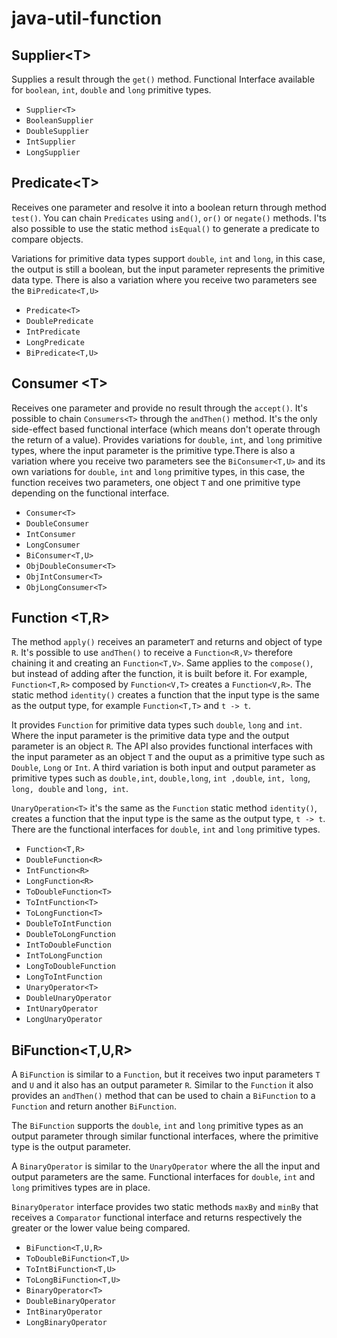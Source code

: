 # java-util-function


## Supplier\<T>
Supplies a result through the `get()` method. Functional Interface available for `boolean`, `int`, `double` and `long` primitive types.

* `Supplier<T>`
* `BooleanSupplier`
* `DoubleSupplier`
* `IntSupplier`
* `LongSupplier`

## Predicate\<T>
Receives one parameter and resolve it into a boolean return through method `test()`. You can chain `Predicates` using `and()`, `or()` or `negate()` methods. I'ts also possible to use the static method `isEqual()` to generate a predicate to compare objects. 

Variations for primitive data types support `double`, `int` and `long`, in this case, the output is still a boolean, but the input parameter represents the primitive data type. There is also a variation where you receive two parameters see the `BiPredicate<T,U>`

* `Predicate<T>`
* `DoublePredicate`
* `IntPredicate`
* `LongPredicate`
* `BiPredicate<T,U>`

## Consumer \<T>
Receives one parameter and provide no result through the `accept()`. It's possible to chain `Consumers<T>` through the `andThen()` method. It's the only side-effect based functional interface (which means don't operate through the return of a value). Provides variations for `double`, `int`, and `long` primitive types, where the input parameter is the primitive type.There is also a variation where you receive two parameters see the `BiConsumer<T,U>` and its own variations for `double`, `int` and `long` primitive types, in this case, the function receives two parameters, one object `T` and one primitive type depending on the functional interface.

* `Consumer<T>`
* `DoubleConsumer`
* `IntConsumer`
* `LongConsumer`
* `BiConsumer<T,U>`
* `ObjDoubleConsumer<T>`
* `ObjIntConsumer<T>`
* `ObjLongConsumer<T>`

## Function \<T,R>
The method `apply()` receives an parameter`T` and returns and object of type `R`. It's possible to use `andThen()` to receive a `Function<R,V>` therefore chaining it and creating an `Function<T,V>`. Same applies to the `compose()`, but instead of adding after the function, it is built before it. For example, `Function<T,R>` composed by `Function<V,T>` creates a `Function<V,R>`. The static method `identity()` creates a function that the input type is the same as the output type, for example `Function<T,T>` and `t -> t`.

It provides `Function` for primitive data types such `double`, `long` and `int`. Where the input parameter is the primitive data type and the output parameter is an object `R`. The API also provides functional interfaces with the input parameter as an object `T` and the ouput as a primitive type such as `Double`, `Long` or `Int`. A third variation is both input and output parameter as primitive types such as `double,int`, `double,long`, `int ,double`, `int, long`, `long, double` and `long, int`.  

`UnaryOperation<T>` it's the same as the `Function` static method `identity()`, creates a function that the input type is the same as the output type, `t -> t`. There are the functional interfaces for `double`, `int` and `long` primitive types.

* `Function<T,R>`
* `DoubleFunction<R>`
* `IntFunction<R>`
* `LongFunction<R>`
* `ToDoubleFunction<T>`
* `ToIntFunction<T>`
* `ToLongFunction<T>`
* `DoubleToIntFunction`
* `DoubleToLongFunction`
* `IntToDoubleFunction`
* `IntToLongFunction`
* `LongToDoubleFunction`
* `LongToIntFunction`
* `UnaryOperator<T>`
* `DoubleUnaryOperator`
* `IntUnaryOperator`
* `LongUnaryOperator`


## BiFunction\<T,U,R>
A `BiFunction` is similar to a `Function`, but it receives two input parameters `T` and `U` and it also has an output parameter `R`. Similar to the `Function` it also provides an `andThen()` method that can be used to chain a `BiFunction` to a `Function` and return another `BiFunction`.

 The `BiFunction` supports the `double`, `int` and `long` primitive types as an output parameter through similar functional interfaces, where the primitive type is the output parameter.
 
 A `BinaryOperator` is similar to the `UnaryOperator` where the all the input and output parameters are the same. Functional interfaces for `double`, `int` and `long` primitives types are in place.
 
 `BinaryOperator` interface provides two static methods `maxBy` and `minBy` that receives a `Comparator` functional interface and returns respectively the greater or the lower value being compared.

* `BiFunction<T,U,R>`
* `ToDoubleBiFunction<T,U>`
* `ToIntBiFunction<T,U>`
* `ToLongBiFunction<T,U>`
* `BinaryOperator<T>`
* `DoubleBinaryOperator`
* `IntBinaryOperator`
* `LongBinaryOperator`




